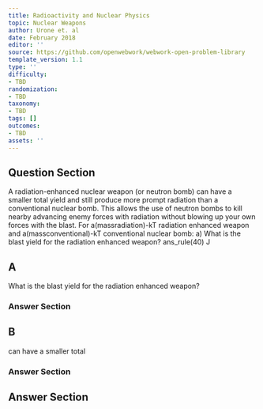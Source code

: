 ```yaml
---
title: Radioactivity and Nuclear Physics
topic: Nuclear Weapons
author: Urone et. al
date: February 2018
editor: ''
source: https://github.com/openwebwork/webwork-open-problem-library
template_version: 1.1
type: ''
difficulty:
- TBD
randomization:
- TBD
taxonomy:
- TBD
tags: []
outcomes:
- TBD
assets: ''
---
```


## Question Section 

A radiation-enhanced nuclear weapon (or neutron bomb) can have a smaller total
yield and still produce more prompt radiation than a conventional nuclear bomb. This
allows the use of neutron bombs to kill nearby advancing enemy forces with radiation
without blowing up your own forces with the blast. For a(massradiation)-kT radiation enhanced
weapon and a(massconventional)-kT conventional nuclear bomb: 
a) What is the blast yield for the radiation enhanced weapon?
ans_rule(40) J

## A
What is the blast yield for the radiation enhanced weapon?
### Answer Section
## B
can have a smaller total
### Answer Section


## Answer Section

